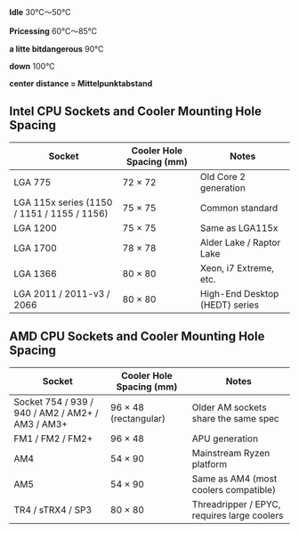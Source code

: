 **Idle**
30℃〜50℃

**Pricessing**
60℃〜85℃

**a litte bitdangerous**
90℃ 

**down**
100℃


**center distance = Mittelpunktabstand**

## Intel CPU Sockets and Cooler Mounting Hole Spacing

| Socket                                      | Cooler Hole Spacing (mm) | Notes                          |
| ------------------------------------------- | ------------------------ | ------------------------------ |
| LGA 775                                     | 72 × 72                  | Old Core 2 generation          |
| LGA 115x series (1150 / 1151 / 1155 / 1156) | 75 × 75                  | Common standard                |
| LGA 1200                                    | 75 × 75                  | Same as LGA115x                |
| LGA 1700                                    | 78 × 78                  | Alder Lake / Raptor Lake       |
| LGA 1366                                    | 80 × 80                  | Xeon, i7 Extreme, etc.         |
| LGA 2011 / 2011-v3 / 2066                   | 80 × 80                  | High-End Desktop (HEDT) series |


## AMD CPU Sockets and Cooler Mounting Hole Spacing

| Socket                                           | Cooler Hole Spacing (mm) | Notes                                       |
| ------------------------------------------------ | ------------------------ | ------------------------------------------- |
| Socket 754 / 939 / 940 / AM2 / AM2+ / AM3 / AM3+ | 96 × 48 (rectangular)    | Older AM sockets share the same spec        |
| FM1 / FM2 / FM2+                                 | 96 × 48                  | APU generation                              |
| AM4                                              | 54 × 90                  | Mainstream Ryzen platform                   |
| AM5                                              | 54 × 90                  | Same as AM4 (most coolers compatible)       |
| TR4 / sTRX4 / SP3                                | 80 × 80                  | Threadripper / EPYC, requires large coolers |
